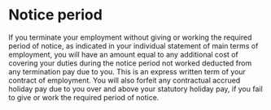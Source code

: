 # Notice period

If you terminate your employment without giving or working the required period of notice, as indicated in your individual statement of main terms of employment, you will have an amount equal to any additional cost of covering your duties during the notice period not worked deducted from any termination pay due to you. This is an express written term of your contract of employment. You will also forfeit any contractual accrued holiday pay due to you over and above your statutory holiday pay, if you fail to give or work the required period of notice.
